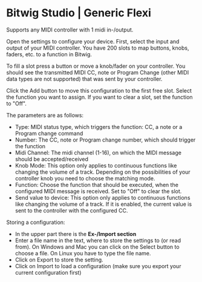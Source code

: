 # Bitwig Studio | Generic Flexi

Supports any MIDI controller with 1 midi in-/output.

Open the settings to configure your device. First, select the input and output of your MIDI controller.
You have 200 slots to map buttons, knobs, faders, etc. to a function in Bitwig.

To fill a slot press a button or move a knob/fader on your controller. You should see the transmitted
MIDI CC, note or Program Change (other MIDI data types are not supported) that was sent by your controller.

Click the Add button to move this configuration to the first free slot. Select the function you want to assign.
If you want to clear a slot, set the function to "Off".

The parameters are as follows:

* Type: MIDI status type, which triggers the function: CC, a note or a Program change command
* Number: The CC, note or Program change number, which should trigger the function
* Midi Channel: The midi channel (1-16), on which the MIDI message should be accepted/received
* Knob Mode: This option only applies to continuous functions like changing the volume of a track. Depending on the possibilities of your controller knob you need to choose the matching mode.
* Function: Choose the function that should be executed, when the configured MIDI message is received. Set to "Off" to clear the slot.
* Send value to device: This option only applies to continuous functions like changing the volume of a track. If it is enabled, the current value is sent to the controller with the configured CC.

Storing a configuration:

* In the upper part there is the **Ex-/Import section**
* Enter a file name in the text, where to store the settings to (or read from). On Windows and Mac you can click on the Select button to choose a file. On Linux you have to type the file name.
* Click on Export to store the setting.
* Click on Import to load a configuration (make sure you export your current configuration first)
